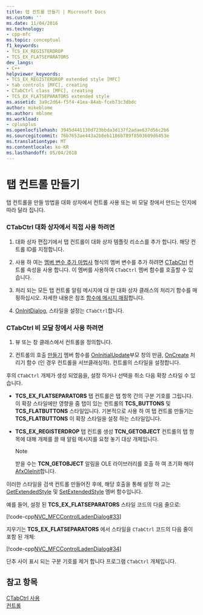 ```yaml
---
title: 탭 컨트롤 만들기 | Microsoft Docs
ms.custom: ''
ms.date: 11/04/2016
ms.technology:
- cpp-mfc
ms.topic: conceptual
f1_keywords:
- TCS_EX_REGISTERDROP
- TCS_EX_FLATSEPARATORS
dev_langs:
- C++
helpviewer_keywords:
- TCS_EX_REGISTERDROP extended style [MFC]
- tab controls [MFC], creating
- CTabCtrl class [MFC], creating
- TCS_EX_FLATSEPARATORS extended style
ms.assetid: 3a9c2d64-f5f4-41ea-84ab-fceb73c3dbdc
author: mikeblome
ms.author: mblome
ms.workload:
- cplusplus
ms.openlocfilehash: 3945d441130d723bbda3d137f2adae637d56c2b6
ms.sourcegitcommit: 76b7653ae443a2b8eb1186b789f8503609d6453e
ms.translationtype: MT
ms.contentlocale: ko-KR
ms.lasthandoff: 05/04/2018
---
```

# <a name="creating-the-tab-control"></a>탭 컨트롤 만들기
탭 컨트롤을 만들 방법을 대화 상자에서 컨트롤 사용 또는 비 모달 창에서 만드는 인지에 따라 달라 집니다.  
  
### <a name="to-use-ctabctrl-directly-in-a-dialog-box"></a>CTabCtrl 대화 상자에서 직접 사용 하려면  
  
1.  대화 상자 편집기에서 탭 컨트롤이 대화 상자 템플릿 리소스를 추가 합니다. 해당 컨트롤 ID를 지정합니다.  
  
2.  사용 하 여는 [멤버 변수 추가 마법사](../ide/adding-a-member-variable-visual-cpp.md) 형식의 멤버 변수를 추가 하려면 [CTabCtrl](../mfc/reference/ctabctrl-class.md) 컨트롤 속성을 사용 합니다. 이 멤버를 사용하여 `CTabCtrl` 멤버 함수를 호출할 수 있습니다.  
  
3.  처리 되는 모든 탭 컨트롤 알림 메시지에 대 한 대화 상자 클래스의 처리기 함수를 매핑하십시오. 자세한 내용은 참조 [함수에 메시지 매핑](../mfc/reference/mapping-messages-to-functions.md)합니다.  
  
4.  [OnInitDialog](../mfc/reference/cdialog-class.md#oninitdialog), 스타일을 설정는 `CTabCtrl`합니다.  
  
### <a name="to-use-ctabctrl-in-a-nondialog-window"></a>CTabCtrl 비 모달 창에서 사용 하려면  
  
1.  뷰 또는 창 클래스에서 컨트롤을 정의합니다.  
  
2.  컨트롤의 호출 [만들기](../mfc/reference/ctabctrl-class.md#create) 멤버 함수를 [OnInitialUpdate](../mfc/reference/cview-class.md#oninitialupdate)부모 창의 만큼, [OnCreate](../mfc/reference/cwnd-class.md#oncreate) 처리기 함수 (인 경우 컨트롤을 서브클래싱하). 컨트롤의 스타일을 설정합니다.  
  
 후의 `CTabCtrl` 개체가 생성 되었음을, 설정 하거나 선택을 취소 다음 확장 스타일 수 있습니다.  
  
-   **TCS_EX_FLATSEPARATORS** 탭 컨트롤은 탭 항목 간의 구분 기호를 그립니다. 이 확장 스타일에만 영향을 줌 탭이 있는 컨트롤의 **TCS_BUTTONS** 및 **TCS_FLATBUTTONS** 스타일입니다. 기본적으로 사용 하 여 탭 컨트롤 만들기는 **TCS_FLATBUTTONS** 이 확장 스타일을 설정 하는 스타일입니다.  
  
-   **TCS_EX_REGISTERDROP** 탭 컨트롤 생성 **TCN_GETOBJECT** 컨트롤의 탭 항목에 대해 개체를 끌 때 알림 메시지를 요청 놓기 대상 개체입니다.  
  
    > [!NOTE]
    >  받을 수는 **TCN_GETOBJECT** 알림을 OLE 라이브러리를 호출 하 여 초기화 해야 [AfxOleInit](../mfc/reference/ole-initialization.md#afxoleinit)합니다.  
  
 이러한 스타일을 검색 컨트롤 만들어진 후에, 해당 호출을 통해 설정 하 고는 [GetExtendedStyle](../mfc/reference/ctabctrl-class.md#getextendedstyle) 및 [SetExtendedStyle](../mfc/reference/ctabctrl-class.md#setextendedstyle) 멤버 함수입니다.  
  
 예를 들어, 설정 된 **TCS_EX_FLATSEPARATORS** 스타일 코드의 다음 줄으로:  
  
 [!code-cpp[NVC_MFCControlLadenDialog#33](../mfc/codesnippet/cpp/creating-the-tab-control_1.cpp)]  
  
 지우기는 **TCS_EX_FLATSEPARATORS** 에서 스타일을 `CTabCtrl` 코드의 다음 줄이 포함 된 개체:  
  
 [!code-cpp[NVC_MFCControlLadenDialog#34](../mfc/codesnippet/cpp/creating-the-tab-control_2.cpp)]  
  
 단추 사이 표시 되는 구분 기호를 제거 합니다 프로그램 `CTabCtrl` 개체입니다.  
  
## <a name="see-also"></a>참고 항목  
 [CTabCtrl 사용](../mfc/using-ctabctrl.md)   
 [컨트롤](../mfc/controls-mfc.md)

